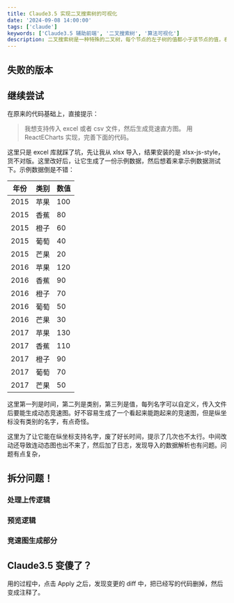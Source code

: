 ```yaml
---
title: Claude3.5 实现二叉搜索树的可视化
date: '2024-09-08 14:00:00'
tags: ['claude']
keywords: ['Claude3.5 辅助前端', '二叉搜索树', '算法可视化']
description: 二叉搜索树是一种特殊的二叉树，每个节点的左子树的值都小于该节点的值，右子树的值都大于该节点的值。本文用 Claude3.5 实现一个二叉搜索树的可视化，支持插入，删除和查找操作。
---
```


## 失败的版本


## 继续尝试

在原来的代码基础上，直接提示：

> 我想支持传入 excel 或者 csv 文件，然后生成竞速直方图。
> 用 ReactECharts 实现，完善下面的代码。

这里只是 excel 库就踩了坑，先让我从 xlsx 导入，结果安装的是 xlsx-js-style，货不对版。这里改好后，让它生成了一份示例数据，然后想着来拿示例数据测试下。示例数据倒是不错：

| 年份 | 类别 | 数值 |
|------|------|------|
| 2015 | 苹果 | 100 |
| 2015 | 香蕉 | 80 |
| 2015 | 橙子 | 60 |
| 2015 | 葡萄 | 40 |
| 2015 | 芒果 | 20 |
| 2016 | 苹果 | 120 |
| 2016 | 香蕉 | 90 |
| 2016 | 橙子 | 70 |
| 2016 | 葡萄 | 50 |
| 2016 | 芒果 | 30 |
| 2017 | 苹果 | 130 |
| 2017 | 香蕉 | 110 |
| 2017 | 橙子 | 90 |
| 2017 | 葡萄 | 70 |
| 2017 | 芒果 | 50 |

这里第一列是时间，第二列是类别，第三列是值，每列名字可以自定义，传入文件后要能生成动态竞速图。好不容易生成了一个看起来能跑起来的竞速图，但是纵坐标没有类别的名字，有点奇怪。

这里为了让它能在纵坐标支持名字，废了好长时间，提示了几次也不太行。中间改动还导致连动态图也出不来了，然后加了日志，发现导入的数据解析也有问题。问题有点复杂，

## 拆分问题！

### 处理上传逻辑

### 预览逻辑

### 竞速图生成部分



## Claude3.5 变傻了？

用的过程中，点击 Apply 之后，发现变更的 diff 中，把已经写的代码删掉，然后变成注释了。 